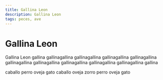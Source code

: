 ```yaml
---
title: Gallina Leon
description: Gallina Leon
tags: peces, ave
---
```


# Gallina Leon

Gallina Leon gallina gallinagallina gallinagallina gallinagallina gallinagallina gallinagallina gallinagallina gallinagallina gallinagallina gallinagallina gallina

caballo perro oveja gato caballo oveja zorro perro oveja gato